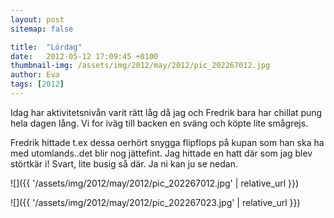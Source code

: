 ```yaml
---
layout: post
sitemap: false

title:  "Lördag"
date:   2012-05-12 17:09:45 +0100
thumbnail-img: /assets/img/2012/may/2012/pic_202267012.jpg
author: Eva
tags: [2012]
---
```


Idag har aktivitetsnivån varit rätt låg då jag och Fredrik bara har chillat pung hela dagen lång. Vi for iväg till backen en sväng och köpte lite smågrejs. 

Fredrik hittade t.ex dessa oerhört snygga flipflops på kupan som han ska ha med utomlands..det blir nog jättefint. Jag hittade en hatt där som jag blev störtkär i! Svart, lite busig så där.  Ja ni kan ju se nedan.

![]({{ '/assets/img/2012/may/2012/pic_202267012.jpg'  | relative_url }})

![]({{ '/assets/img/2012/may/2012/pic_202267023.jpg'  | relative_url }})

